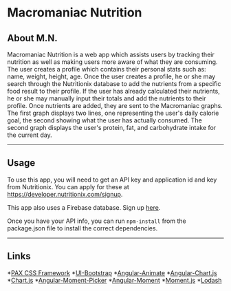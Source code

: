 # Macromaniac Nutrition



## About M.N.
Macromaniac Nutrition is a web app which assists users by tracking their nutrition as well as making users more aware of what they are consuming. The user creates a profile which contains their personal stats such as: name, weight, height, age. Once the user creates a profile, he or she may search through the Nutritionix database to add the nutrients from a specific food result to their profile. If the user has already calculated their nutrients, he or she may manually input their totals and add the nutrients to their profile. Once nutrients are added, they are sent to the Macromaniac graphs. The first graph displays two lines, one representing the user's daily calorie goal, the second showing what the user has actually consumed. The second graph displays the user's protein, fat, and carbohydrate intake for the current day. 

***

## Usage

To use this app, you will need to get an API key and application id and key from Nutritionix. You can apply for these at https://developer.nutritionix.com/signup.

This app also uses a Firebase database. Sign up [here](https://firebase.google.com).

Once you have your API info, you can run ```npm-install``` from the package.json file to install the correct dependencies.

***

## Links

*[PAX CSS Framework](http://docs.paxagency.com/css/)
*[UI-Bootstrap](https://angular-ui.github.io/bootstrap/)
*[Angular-Animate](https://www.npmjs.com/package/angular-animate)
*[Angular-Chart.js](http://jtblin.github.io/angular-chart.js/)
*[Chart.js](http://www.chartjs.org/docs/latest/)
*[Angular-Moment-Picker](https://github.com/indrimuska/angular-moment-picker)
*[Angular-Moment](https://github.com/urish/angular-moment)
*[Moment.js](https://momentjs.com/)
*[Lodash](https://lodash.com/)



